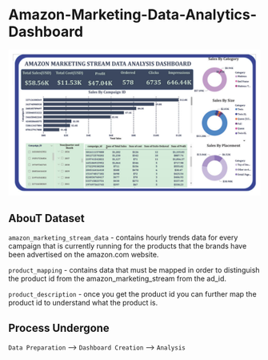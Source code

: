 # Amazon-Marketing-Data-Analytics-Dashboard

![alt1](./Amazon_marketing_data_analysis_Dashboard1024_1.jpg)

## AbouT Dataset

`amazon_marketing_stream_data` - contains hourly trends data for every campaign that is currently running for the products that the brands have been advertised on the amazon.com website. 

`product_mapping` - contains data that must be mapped in order to distinguish the product id from the amazon_marketing_stream from the ad_id.

`product_description` - once you get the product id you can further map the product id to understand what the product is.

## Process Undergone

`Data Preparation` --> `Dashboard Creation`  --> `Analysis`

